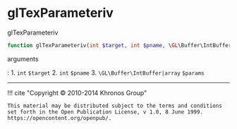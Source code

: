 # glTexParameteriv
glTexParameteriv

```php
function glTexParameteriv(int $target, int $pname, \GL\Buffer\IntBuffer|array $params) : void
```

arguments

:    1. `int` `$target` 
    2. `int` `$pname` 
    3. `\GL\Buffer\IntBuffer|array` `$params` 

---
     

!!! cite "Copyright © 2010-2014 Khronos Group"

    This material may be distributed subject to the terms and conditions set forth in the Open Publication License, v 1.0, 8 June 1999. https://opencontent.org/openpub/.